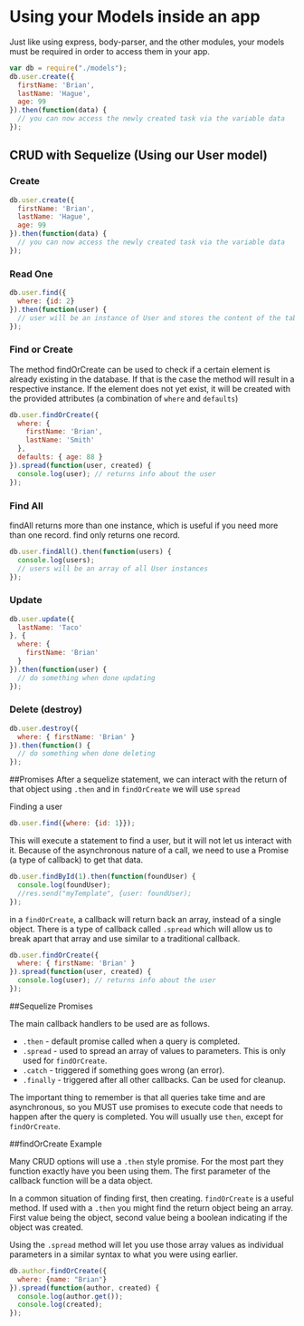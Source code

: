 # Using your Models inside an app

Just like using express, body-parser, and the other modules, your models must be required
in order to access them in your app.

```js
var db = require("./models");
db.user.create({
  firstName: 'Brian',
  lastName: 'Hague',
  age: 99
}).then(function(data) {
  // you can now access the newly created task via the variable data
});
```

## CRUD with Sequelize (Using our User model)

### Create

```js
db.user.create({
  firstName: 'Brian',
  lastName: 'Hague',
  age: 99
}).then(function(data) {
  // you can now access the newly created task via the variable data
});
```

### Read One

```js
db.user.find({
  where: {id: 2}
}).then(function(user) {
  // user will be an instance of User and stores the content of the table entry with id 2. if such an entry is not defined you will get null
});
```

### Find or Create

The method findOrCreate can be used to check if a certain element is already existing in the database. If that is the case the method will result in a respective instance. If the element does not yet exist, it will be created with the provided attributes (a combination of `where` and `defaults`)

```js
db.user.findOrCreate({
  where: {
    firstName: 'Brian',
    lastName: 'Smith'
  },
  defaults: { age: 88 }
}).spread(function(user, created) {
  console.log(user); // returns info about the user
});
```

### Find All

findAll returns more than one instance, which is useful if you need more than one record. find only returns one record.

```js
db.user.findAll().then(function(users) {
  console.log(users);
  // users will be an array of all User instances
});
```

### Update

```js
db.user.update({
  lastName: 'Taco'
}, {
  where: {
    firstName: 'Brian'
  }
}).then(function(user) {
  // do something when done updating
});
```

### Delete (destroy)

```js
db.user.destroy({
  where: { firstName: 'Brian' }
}).then(function() {
  // do something when done deleting
});
```

##Promises
After a sequelize statement, we can interact with the return of that object using `.then` and in `findOrCreate` we will use `spread`

Finding a user

```js
db.user.find({where: {id: 1}});
```

This will execute a statement to find a user, but it will not let us interact with it. Because of the asynchronous nature of a call, we need to use a Promise (a type of callback) to get that data.

```js
db.user.findById(1).then(function(foundUser) {
  console.log(foundUser);
  //res.send("myTemplate", {user: foundUser);
});
```

in a `findOrCreate`, a callback will return back an array, instead of a single object. There is a type of callback called `.spread` which will allow us to break apart that array and use similar to a traditional callback.


```js
db.user.findOrCreate({
  where: { firstName: 'Brian' }
}).spread(function(user, created) {
  console.log(user); // returns info about the user
});
```

##Sequelize Promises

The main callback handlers to be used are as follows.

* `.then` - default promise called when a query is completed.
* `.spread` - used to spread an array of values to parameters. This is only used for `findOrCreate`.
* `.catch` - triggered if something goes wrong (an error).
* `.finally` - triggered after all other callbacks. Can be used for cleanup.

The important thing to remember is that all queries take time and are asynchronous, so you MUST use promises to execute code that needs to happen after the query is completed. You will usually use `then`, except for `findOrCreate`.

##findOrCreate Example

Many CRUD options will use a `.then` style promise. For the most part they function exactly have you been using them. The first parameter of the callback function will be a data object.

In a common situation of finding first, then creating. `findOrCreate` is a useful method. If used with a `.then` you might find the return object being an array. First value being the object, second value being a boolean indicating if the object was created.

Using the `.spread` method will let you use those array values as individual parameters in a similar syntax to what you were using earlier.

```js
db.author.findOrCreate({
  where: {name: "Brian"}
}).spread(function(author, created) {
  console.log(author.get());
  console.log(created);
});
```

